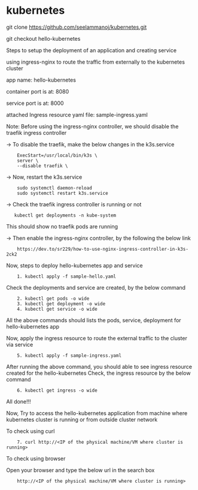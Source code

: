 # kubernetes
git clone https://github.com/seelammanoj/kubernetes.git

git checkout hello-kubernetes

Steps to setup the deployment of an application and creating service

using ingress-nginx to route the traffic from externally to the kubernetes cluster

app name: hello-kubernetes

container port is at: 8080

service port is at: 8000

attached Ingress resource yaml file: sample-ingress.yaml

Note: Before using the ingress-nginx controller, we should disable the traefik ingress controller

-> To disable the traefik, make the below changes in the k3s.service

        ExecStart=/usr/local/bin/k3s \
        server \
        --disable traefik \

-> Now, restart the k3s.service 

        sudo systemctl daemon-reload 
        sudo systemctl restart k3s.service 

-> Check the traefik ingress controller is running or not 

       kubectl get deployments -n kube-system
       
This should show no traefik pods are running

-> Then enable the ingress-nginx controller, by the following the below link

        https://dev.to/sr229/how-to-use-nginx-ingress-controller-in-k3s-2ck2

Now, steps to deploy hello-kubernetes app and service

        1. kubectl apply -f sample-hello.yaml 
Check the deployments and service are created, by the below command

        2. kubectl get pods -o wide
        3. kubectl get deployment -o wide
        4. kubectl get service -o wide 
       
All the above commands should lists the pods, service, deployment for hello-kubernetes app

Now, apply the ingress resource to route the external traffic to the cluster via service

        5. kubectl apply -f sample-ingress.yaml 
       
After running the above command, you should able to see ingress resource created for the hello-kubernetes
Check, the ingress resource by the below command 

        6. kubectl get ingress -o wide

All done!!!

Now, Try to access the hello-kubernetes application from machine where kubernetes cluster is running or from outside cluster network 

To check using curl 

        7. curl http://<IP of the physical machine/VM where cluster is running> 

To check using browser 

Open your browser and type the below url in the search box 

        http://<IP of the physical machine/VM where cluster is running>
